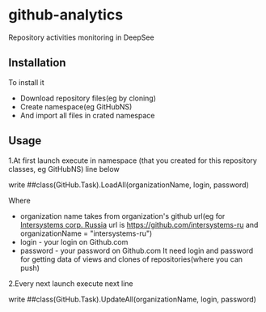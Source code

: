 # github-analytics
Repository activities monitoring in DeepSee

## Installation

To install it 
+ Download repository files(eg by cloning)
+ Create namespace(eg GitHubNS)
+ And import all files in crated namespace

## Usage
1.At first launch execute in namespace (that you created for this repository classes, eg GitHubNS) line below

write ##class(GitHub.Task).LoadAll(organizationName, login, password)

Where 
+ organization name takes from organization's github url(eg for [Intersystems corp. Russia](https://github.com/intersystems-ru) url is https://github.com/intersystems-ru and organizationName = "intersystems-ru")
+ login - your login on Github.com
+ password - your password on Github.com
It need login and password for getting data of views and clones of repositories(where you can push) 

2.Every next launch execute next line

write ##class(GitHub.Task).UpdateAll(organizationName, login, password)
